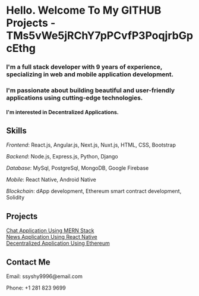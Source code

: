 <h1>Hello. Welcome To My <b>GITHUB</b> Projects - TMs5vWe5jRChY7pPCvfP3PoqjrbGpcEthg</h1>
<h3>I'm a full stack developer with 9 years of experience, specializing in web and mobile application development.</h3>
<h3>I'm passionate about building beautiful and user-friendly applications using cutting-edge technologies.</h3>
<h4>I'm interested in Decentralized Applications.</h4>

<h2>Skills</h2>
<p><i>Frontend</i>: React.js, Angular.js, Next.js, Nuxt.js, HTML, CSS, Bootstrap</p>
<p><i>Backend</i>: Node.js, Express.js, Python, Django</p>
<p><i>Database</i>: MySql, PostgreSql, MongoDB, Google Firebase</p>
<p><i>Mobile</i>: React Native, Android Native</p>
<p><i>Blockchain</i>: dApp development, Ethereum smart contract development, Solidity</p>

<h2>Projects</h2>
<div class="p-2">
  <div><a href="https://github.com/ssyshy9996/MERN-chat">Chat Application Using MERN Stack</a></div>
  <div><a href="https://github.com/ssyshy9996/ReactNative-News">News Application Using React Native</a></div>
  <div><a href="https://github.com/ssyshy9996/dApp-eth1">Decentralized Application Using Ethereum</a></div>
</div>

<h2>Contact Me</h2>
<p>Email: ssyshy9996@email.com</p>
<p>Phone: +1 281 823 9699</p>
